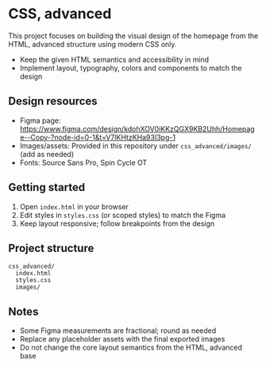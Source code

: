 # CSS, advanced

This project focuses on building the visual design of the homepage from the HTML, advanced structure using modern CSS only.

- Keep the given HTML semantics and accessibility in mind
- Implement layout, typography, colors and components to match the design

## Design resources

- Figma page: https://www.figma.com/design/kdohXOV0iKKzQGX9KB2Uhh/Homepage--Copy-?node-id=0-1&t=V7lKHtzKHa93I3pg-1
- Images/assets: Provided in this repository under `css_advanced/images/` (add as needed)
- Fonts: Source Sans Pro, Spin Cycle OT

## Getting started

1. Open `index.html` in your browser
2. Edit styles in `styles.css` (or scoped styles) to match the Figma
3. Keep layout responsive; follow breakpoints from the design

## Project structure

```
css_advanced/
  index.html
  styles.css
  images/
```

## Notes

- Some Figma measurements are fractional; round as needed
- Replace any placeholder assets with the final exported images
- Do not change the core layout semantics from the HTML, advanced base
